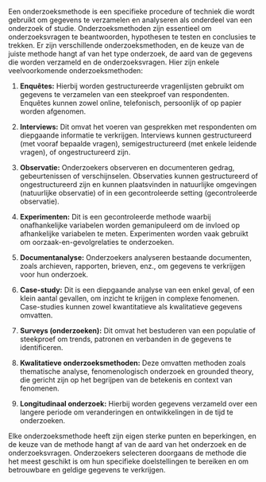 Een onderzoeksmethode is een specifieke procedure of techniek die wordt gebruikt om gegevens te verzamelen en analyseren als onderdeel van een onderzoek of studie. Onderzoeksmethoden zijn essentieel om onderzoeksvragen te beantwoorden, hypothesen te testen en conclusies te trekken. Er zijn verschillende onderzoeksmethoden, en de keuze van de juiste methode hangt af van het type onderzoek, de aard van de gegevens die worden verzameld en de onderzoeksvragen. Hier zijn enkele veelvoorkomende onderzoeksmethoden:

1. **Enquêtes:** Hierbij worden gestructureerde vragenlijsten gebruikt om gegevens te verzamelen van een steekproef van respondenten. Enquêtes kunnen zowel online, telefonisch, persoonlijk of op papier worden afgenomen.
    
2. **Interviews:** Dit omvat het voeren van gesprekken met respondenten om diepgaande informatie te verkrijgen. Interviews kunnen gestructureerd (met vooraf bepaalde vragen), semigestructureerd (met enkele leidende vragen), of ongestructureerd zijn.
    
3. **Observatie:** Onderzoekers observeren en documenteren gedrag, gebeurtenissen of verschijnselen. Observaties kunnen gestructureerd of ongestructureerd zijn en kunnen plaatsvinden in natuurlijke omgevingen (natuurlijke observatie) of in een gecontroleerde setting (gecontroleerde observatie).
    
4. **Experimenten:** Dit is een gecontroleerde methode waarbij onafhankelijke variabelen worden gemanipuleerd om de invloed op afhankelijke variabelen te meten. Experimenten worden vaak gebruikt om oorzaak-en-gevolgrelaties te onderzoeken.
    
5. **Documentanalyse:** Onderzoekers analyseren bestaande documenten, zoals archieven, rapporten, brieven, enz., om gegevens te verkrijgen voor hun onderzoek.
    
6. **Case-study:** Dit is een diepgaande analyse van een enkel geval, of een klein aantal gevallen, om inzicht te krijgen in complexe fenomenen. Case-studies kunnen zowel kwantitatieve als kwalitatieve gegevens omvatten.
    
7. **Surveys (onderzoeken):** Dit omvat het bestuderen van een populatie of steekproef om trends, patronen en verbanden in de gegevens te identificeren.
    
8. **Kwalitatieve onderzoeksmethoden:** Deze omvatten methoden zoals thematische analyse, fenomenologisch onderzoek en grounded theory, die gericht zijn op het begrijpen van de betekenis en context van fenomenen.
    
9. **Longitudinaal onderzoek:** Hierbij worden gegevens verzameld over een langere periode om veranderingen en ontwikkelingen in de tijd te onderzoeken.
    

Elke onderzoeksmethode heeft zijn eigen sterke punten en beperkingen, en de keuze van de methode hangt af van de aard van het onderzoek en de onderzoeksvragen. Onderzoekers selecteren doorgaans de methode die het meest geschikt is om hun specifieke doelstellingen te bereiken en om betrouwbare en geldige gegevens te verkrijgen.